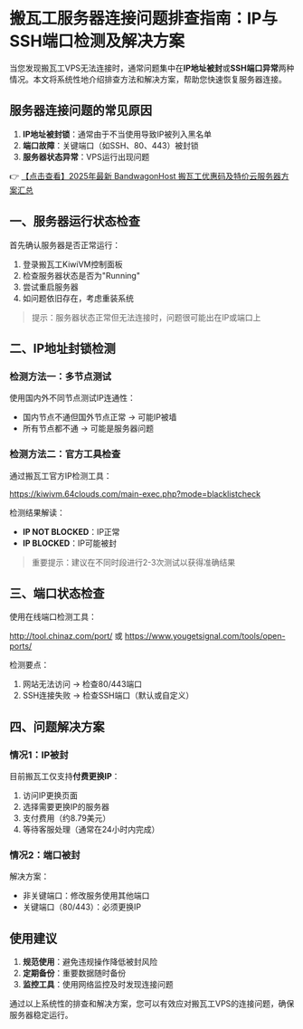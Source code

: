 # 搬瓦工服务器连接问题排查指南：IP与SSH端口检测及解决方案

当您发现搬瓦工VPS无法连接时，通常问题集中在**IP地址被封**或**SSH端口异常**两种情况。本文将系统性地介绍排查方法和解决方案，帮助您快速恢复服务器连接。

## 服务器连接问题的常见原因

1. **IP地址被封锁**：通常由于不当使用导致IP被列入黑名单
2. **端口故障**：关键端口（如SSH、80、443）被封锁
3. **服务器状态异常**：VPS运行出现问题

👉 [【点击查看】2025年最新 BandwagonHost 搬瓦工优惠码及特价云服务器方案汇总](https://bit.ly/banwagon)

## 一、服务器运行状态检查

首先确认服务器是否正常运行：

1. 登录搬瓦工KiwiVM控制面板
2. 检查服务器状态是否为"Running"
3. 尝试重启服务器
4. 如问题依旧存在，考虑重装系统

> 提示：服务器状态正常但无法连接时，问题很可能出在IP或端口上

## 二、IP地址封锁检测

### 检测方法一：多节点测试
使用国内外不同节点测试IP连通性：
- 国内节点不通但国外节点正常 → 可能IP被墙
- 所有节点都不通 → 可能是服务器问题

### 检测方法二：官方工具检查
通过搬瓦工官方IP检测工具：

https://kiwivm.64clouds.com/main-exec.php?mode=blacklistcheck

检测结果解读：
- **IP NOT BLOCKED**：IP正常
- **IP BLOCKED**：IP可能被封

> 重要提示：建议在不同时段进行2-3次测试以获得准确结果

## 三、端口状态检查

使用在线端口检测工具：

http://tool.chinaz.com/port/
或
https://www.yougetsignal.com/tools/open-ports/

检测要点：
1. 网站无法访问 → 检查80/443端口
2. SSH连接失败 → 检查SSH端口（默认或自定义）

## 四、问题解决方案

### 情况1：IP被封
目前搬瓦工仅支持**付费更换IP**：
1. 访问IP更换页面
2. 选择需要更换IP的服务器
3. 支付费用（约8.79美元）
4. 等待客服处理（通常在24小时内完成）

### 情况2：端口被封
解决方案：
- 非关键端口：修改服务使用其他端口
- 关键端口（80/443）：必须更换IP

## 使用建议

1. **规范使用**：避免违规操作降低被封风险
2. **定期备份**：重要数据随时备份
3. **监控工具**：使用网络监控及时发现连接问题

通过以上系统性的排查和解决方案，您可以有效应对搬瓦工VPS的连接问题，确保服务器稳定运行。